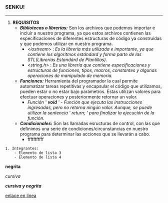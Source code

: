 ### SENKU!
---

1. **REQUISITOS**
    + ***Bibliotecas o librerías:*** Son los archivos que podemos importar e incluir a nuestro programa, ya que estos archivos contienen las especificaciones de diferentes estructuras de código ya construidas y que podemos utilizar en nuestro programa.
      - <*iostream*> : *Es la librería más utilizada e importante, ya que contiene los algoritmos estándard y forma parte de las STL(Librerías Estandárd de Plantillas).*
      - <*string.h*> : *Es  una librería que contiene especificaciones y estructuras de funciones, tipos, macros, constantes y algunas operaciones de manipulado de memoria.*
    + ***Funciones:***  Herramienta del programador la cual permite automatizar tareas repetitivas y encapsular el código que utilizamos, pueden estar o no estar bajo parámetros. Estas utilizan valores para efectuar operaciones y posteriormente retornar un valor.
      - *Función ' **void** ' - Función que ejecuta las instrucciones ingresadas, pero no retorna ningún valor. Aunque, se puede utilizar la sentencia ' return; ' para finalizar la ejecución de la función.*
    + ***Condicionales:*** Son las llamadas esructuras de control, con las que definimos una serie de condiciones/circunstancias en nuestro programa para determinar las acciones que se llevarán a cabo.
      - fffffffffff
     
    

~~~
1. Integrantes:
    - Elemento de lista 3
    - Elemento de lista 4
~~~

**negrita**

*cursiva*

***cursiva y negrita***

[enlace en línea](http://www.youtube.com)
